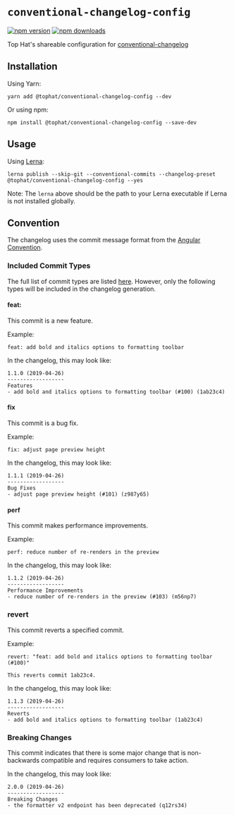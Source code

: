 # `conventional-changelog-config`
[![npm version](https://badge.fury.io/js/%40tophat%2Fconventional-changelog-config.svg)](https://badge.fury.io/js/%40tophat%2Fconventional-changelog-config)
[![npm downloads](https://img.shields.io/npm/dm/%40tophat%2Fconventional-changelog-config.svg)](https://npm-stat.com/charts.html?package=%40tophat%2Fconventional-changelog-config)

Top Hat's shareable configuration for [conventional-changelog](https://github.com/conventional-changelog/conventional-changelog/tree/master/packages/conventional-changelog-angular)

## Installation

Using Yarn:

`yarn add @tophat/conventional-changelog-config --dev`

Or using npm:

`npm install @tophat/conventional-changelog-config --save-dev`


## Usage

Using [Lerna](https://github.com/lerna/lerna):

`lerna publish --skip-git --conventional-commits --changelog-preset 
@tophat/conventional-changelog-config --yes`

Note: The `lerna` above should be the path to your Lerna executable if 
Lerna is not installed globally.

## Convention

The changelog uses the commit message format from the 
[Angular Convention](https://github.com/conventional-changelog/conventional-changelog/tree/master/packages/conventional-changelog-angular#commit-message-format).

### Included Commit Types

The full list of commit types are listed [here](https://github.com/tophat/commit-utils/blob/master/packages/commit-utils-core/src/constants.js).
However, only the following types will be included in the changelog generation.
 
#### feat:

This commit is a new feature.

Example:
```
feat: add bold and italics options to formatting toolbar
```

In the changelog, this may look like:
```
1.1.0 (2019-04-26)
------------------
Features
- add bold and italics options to formatting toolbar (#100) (1ab23c4)
```

#### fix

This commit is a bug fix.

Example:
```
fix: adjust page preview height
```

In the changelog, this may look like:
```
1.1.1 (2019-04-26)
------------------
Bug Fixes
- adjust page preview height (#101) (z987y65)
```

#### perf

This commit makes performance improvements.

Example:
```
perf: reduce number of re-renders in the preview
```

In the changelog, this may look like:
```
1.1.2 (2019-04-26)
------------------
Performance Improvements
- reduce number of re-renders in the preview (#103) (m56np7)
```
   
### revert

This commit reverts a specified commit.

Example:
```
revert: "feat: add bold and italics options to formatting toolbar (#100)"

This reverts commit 1ab23c4.
```

In the changelog, this may look like:
```
1.1.3 (2019-04-26)
------------------
Reverts
- add bold and italics options to formatting toolbar (1ab23c4)
```
    
### Breaking Changes

This commit indicates that there is some major change that is 
non-backwards compatible and requires consumers to take action.

In the changelog, this may look like:
```
2.0.0 (2019-04-26)
------------------
Breaking Changes
- the formatter v2 endpoint has been deprecated (q12rs34)
```